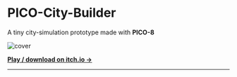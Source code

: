 
# PICO-City-Builder

A tiny city-simulation prototype made with **PICO-8**

![cover](https://img.itch.zone/aW1nLzIzNzc5OTk2LmpwZw==/315x250%23c/ztYHm0.jpg "Pico City Builder")

[**Play / download on itch.io →**](https://sgradegames.itch.io/pico-city-builder)

---
